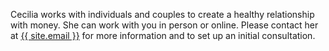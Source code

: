 Cecilia works with individuals and couples to create a healthy relationship with money. She can work with you in person or online. Please contact her at <a href="mailto:{{ site.email }}" target="">{{ site.email }}</a> for more information and to set up an initial consultation.